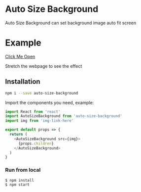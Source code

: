 # Auto Size Background

Auto Size Background can set background image auto fit screen

# Example

[Click Me Open](https://7ynstar.github.io/auto-size-background/)

Stretch the webpage to see the effect

## Installation

```sh
npm i --save auto-size-background
```

Import the components you need, example:

```js
import React from 'react'
import AutoSizeBackground from 'auto-size-background'
import img from 'img-link-here'

export default props => {
  return (
    <AutoSizeBackground src={img}>
      {props.children}
    </AutoSizeBackground>
  )
}
```


### Run from local

```bash
$ npm install
$ npm start
```